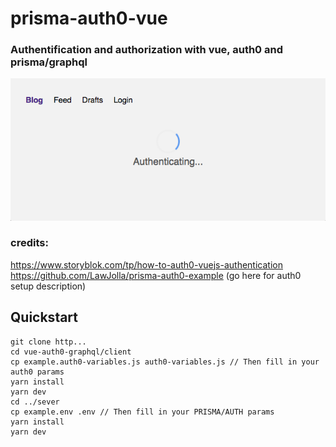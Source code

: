 # prisma-auth0-vue

### Authentification and authorization with vue, auth0 and prisma/graphql
![Authenticating with spinner](screenshots/authenticating.png "Authenticating.png")

### credits:
https://www.storyblok.com/tp/how-to-auth0-vuejs-authentication  
https://github.com/LawJolla/prisma-auth0-example (go here for auth0 setup description)


## Quickstart
```
git clone http...
cd vue-auth0-graphql/client
cp example.auth0-variables.js auth0-variables.js // Then fill in your auth0 params
yarn install
yarn dev
cd ../sever
cp example.env .env // Then fill in your PRISMA/AUTH params
yarn install
yarn dev
```
